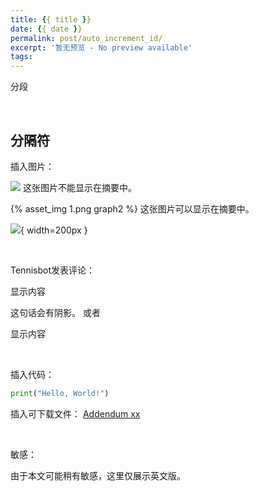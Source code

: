 ```yaml
---
title: {{ title }}
date: {{ date }}
permalink: post/auto_increment_id/
excerpt: '暂无预览 - No preview available'
tags: 
---
```


分段
<p><br></p>

分隔符
---

插入图片：

![](1.png)
这张图片不能显示在摘要中。

{% asset_img 1.png graph2 %}
这张图片可以显示在摘要中。

![](1.png){ width=200px }

<p><br></p>

Tennisbot发表评论：

<p class="tennisbot" id="Tennisbot会说出这句话">显示内容</p>
这句话会有阴影。
或者
<p class="Tennisbot会说出这句话" id="tennisbot_0">显示内容</p>

<p><br></p>

插入代码：

```python
print("Hello, World!")
```

插入可下载文件：
<a href="/post/0/xx.txt" download>Addendum xx</a>

<p><br></p>

敏感：
<p class="tennisbot" id="左上角有google翻译，如果需要的话<br>There is Google Translate button in the upper left corner, if needed">由于本文可能稍有敏感，这里仅展示英文版。</p>